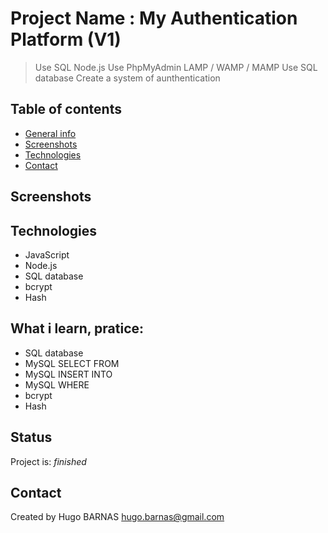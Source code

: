 # Project Name : My Authentication Platform (V1)
> Use SQL Node.js
> Use PhpMyAdmin
> LAMP / WAMP / MAMP
> Use SQL database
> Create a system of aunthentication

## Table of contents
* [General info](#general-info)
* [Screenshots](#screenshots)
* [Technologies](#Technologies)
* [Contact](#contact)


## Screenshots


## Technologies

* JavaScript
* Node.js
* SQL database
* bcrypt 
* Hash

## What i learn, pratice: 
<ul>
 <li>SQL database
 <li>MySQL SELECT FROM
 <li>MySQL INSERT INTO
 <li>MySQL WHERE 
 <li>bcrypt
 <li>Hash
</ul>
 
## Status
Project is:  _finished_

## Contact
Created by Hugo BARNAS
hugo.barnas@gmail.com

